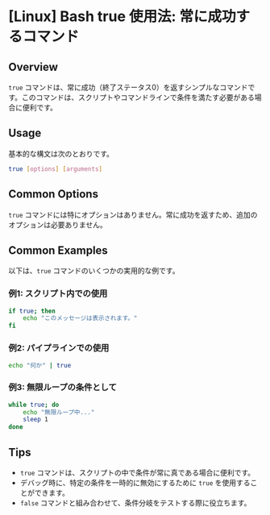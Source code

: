 # [Linux] Bash true 使用法: 常に成功するコマンド

## Overview
`true` コマンドは、常に成功（終了ステータス0）を返すシンプルなコマンドです。このコマンドは、スクリプトやコマンドラインで条件を満たす必要がある場合に便利です。

## Usage
基本的な構文は次のとおりです。

```bash
true [options] [arguments]
```

## Common Options
`true` コマンドには特にオプションはありません。常に成功を返すため、追加のオプションは必要ありません。

## Common Examples
以下は、`true` コマンドのいくつかの実用的な例です。

### 例1: スクリプト内での使用
```bash
if true; then
    echo "このメッセージは表示されます。"
fi
```

### 例2: パイプラインでの使用
```bash
echo "何か" | true
```

### 例3: 無限ループの条件として
```bash
while true; do
    echo "無限ループ中..."
    sleep 1
done
```

## Tips
- `true` コマンドは、スクリプトの中で条件が常に真である場合に便利です。
- デバッグ時に、特定の条件を一時的に無効にするために `true` を使用することができます。
- `false` コマンドと組み合わせて、条件分岐をテストする際に役立ちます。